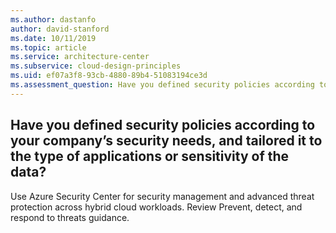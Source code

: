 ```yaml
---
ms.author: dastanfo
author: david-stanford
ms.date: 10/11/2019
ms.topic: article
ms.service: architecture-center
ms.subservice: cloud-design-principles
ms.uid: ef07a3f8-93cb-4880-89b4-51083194ce3d
ms.assessment_question: Have you defined security policies according to your company’s security needs, and tailored it to the type of applications or sensitivity of the data?
---
```

## Have you defined security policies according to your company’s security needs, and tailored it to the type of applications or sensitivity of the data?


Use Azure Security Center for security management and advanced threat protection across hybrid cloud workloads. Review Prevent, detect, and respond to threats guidance.